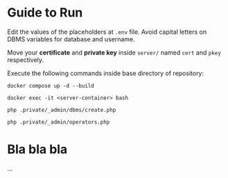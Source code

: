 # Guide to Run

Edit the values of the placeholders at ```.env``` file. Avoid capital letters on DBMS variables for database and username.

Move your **certificate** and **private key** inside ```server/``` named ```cert``` and ```pkey``` respectively.

Execute the following commands inside base directory of repository:

````
docker compose up -d --build
````

````
docker exec -it <server-container> bash
````

````
php .private/_admin/dbms/create.php
````

```
php .private/_admin/operators.php
```

# Bla bla bla

...
